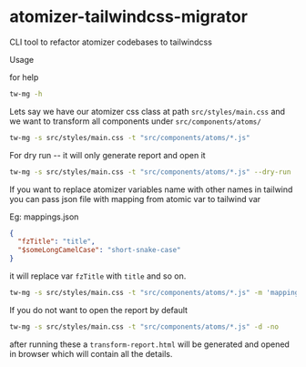 # atomizer-tailwindcss-migrator

CLI tool to refactor atomizer codebases to tailwindcss

Usage

for help

```bash
tw-mg -h
```

Lets say we have our atomizer css class at path `src/styles/main.css` and we want to transform all components under `src/components/atoms/`

```bash
tw-mg -s src/styles/main.css -t "src/components/atoms/*.js"
```

For dry run -- it will only generate report and open it

```bash
tw-mg -s src/styles/main.css -t "src/components/atoms/*.js" --dry-run
```

If you want to replace atomizer variables name with other names in tailwind you can pass json file with mapping from atomic var to tailwind var

Eg: mappings.json

```json
{
  "fzTitle": "title",
  "$someLongCamelCase": "short-snake-case"
}
```

it will replace var `fzTitle` with `title` and so on.

```bash
tw-mg -s src/styles/main.css -t "src/components/atoms/*.js" -m 'mappings.json' -d
```

If you do not want to open the report by default

```bash
tw-mg -s src/styles/main.css -t "src/components/atoms/*.js" -d -no
```

after running these a `transform-report.html` will be generated and opened in browser which will contain all the details.
